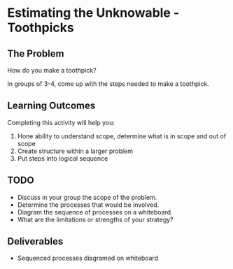 # Estimating the Unknowable - Toothpicks

## The Problem

How do you make a toothpick?

In groups of 3-4, come up with the steps needed to make a toothpick.

## Learning Outcomes

Completing this activity will help you:

1. Hone ability to understand scope, determine what is in scope and out of scope
2. Create structure within a larger problem
3. Put steps into logical sequence

## TODO

- Discuss in your group the scope of the problem.
- Determine the processes that would be involved.
- Diagram the sequence of processes on a whiteboard.
- What are the limitations or strengths of your strategy?

## Deliverables

- Sequenced processes diagramed on whiteboard
